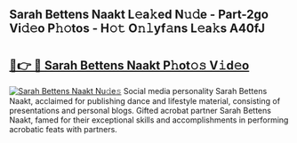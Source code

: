 ## Sarah Bettens Naakt L𝚎a𝚔ed N𝚞𝚍e - Part-2go Vi𝚍𝚎o P𝚑𝚘tos - H𝚘𝚝 O𝚗𝚕yf𝚊ns L𝚎a𝚔s A40fJ

# <h2><a href="http://kf8g07.oniu.top/?m=Sarah+Bettens+Naakt">🔗👉 🔴 Sarah Bettens Naakt P𝚑ot𝚘𝚜 V𝚒d𝚎o</a></h2>

[![Sarah Bettens Naakt Nu𝚍e𝚜](https://i.imgur.com/0qMVB7G.gif)](http://kf8g07.oniu.top/?m=Sarah+Bettens+Naakt)
Social media personality Sarah Bettens Naakt, acclaimed for publishing dance and lifestyle material, consisting of presentations and personal blogs. Gifted acrobat partner Sarah Bettens Naakt, famed for their exceptional skills and accomplishments in performing acrobatic feats with partners.  
